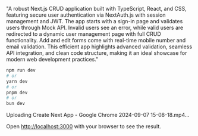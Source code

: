 "A robust Next.js CRUD application built with TypeScript, React, and CSS, featuring secure user authentication via NextAuth.js with session management and JWT. The app starts with a sign-in page and validates users through Mock API. Invalid users see an error, while valid users are redirected to a dynamic user management page with full CRUD functionality. Add and edit forms come with real-time mobile number and email validation. This efficient app highlights advanced validation, seamless API integration, and clean code structure, making it an ideal showcase for modern web development practices."

```bash
npm run dev
# or
yarn dev
# or
pnpm dev
# or
bun dev
```
Uploading Create Next App - Google Chrome 2024-09-07 15-08-18.mp4…

Open [http://localhost:3000](http://localhost:3000) with your browser to see the result.









